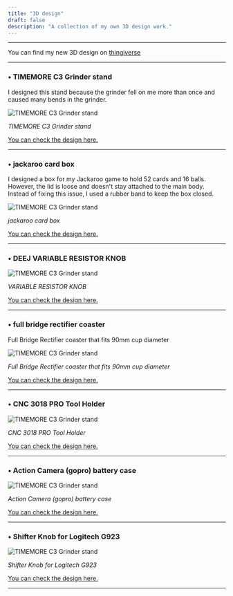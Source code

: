 ```yaml
---
title: "3D design"
draft: false
description: "A collection of my own 3D design work."
---
```

---
You can find my new 3D design on [thingiverse](https://www.thingiverse.com/erik2202/designs)

---

### • TIMEMORE C3 Grinder stand
I designed this stand because the grinder fell on me more than once and caused many bends in the grinder. 

![TIMEMORE C3 Grinder stand](/images/TIMEMORE_C3_Grinder_stand_1.jpeg)

 *TIMEMORE C3 Grinder stand*

[You can check the design here.](https://www.thingiverse.com/thing:5626886)



---

### • jackaroo card box
I designed a box for my Jackaroo game to hold 52 cards and 16 balls. However, the lid is loose and doesn't stay attached to the main body. Instead of fixing this issue, I used a rubber band to keep the box closed.

![TIMEMORE C3 Grinder stand](/images/jackaroo_card_box.jpg)

 *jackaroo card box*

[You can check the design here.](https://www.thingiverse.com/thing:6723137)


---

### • DEEJ VARIABLE RESISTOR KNOB

![TIMEMORE C3 Grinder stand](/images/DEEJ.png)

 *VARIABLE RESISTOR KNOB*

[You can check the design here.](https://www.thingiverse.com/thing:6778589)


---

### • full bridge rectifier coaster
Full Bridge Rectifier coaster that fits 90mm cup diameter

![TIMEMORE C3 Grinder stand](/images/full_bridge.png)

 *Full Bridge Rectifier coaster that fits 90mm cup diameter*

[You can check the design here.](https://www.thingiverse.com/thing:6834536)


---

### • CNC 3018 PRO Tool Holder


![TIMEMORE C3 Grinder stand](/images/large_display_cnc_tool_4.jpeg)

 *CNC 3018 PRO Tool Holder*

[You can check the design here.](https://www.thingiverse.com/thing:6876743)


---

### • Action Camera (gopro) battery case


![TIMEMORE C3 Grinder stand](/images/large_display_IMG_3878.png)

 *Action Camera (gopro) battery case*

[You can check the design here.](https://www.thingiverse.com/thing:6936536)


---

### • Shifter Knob for Logitech G923


![TIMEMORE C3 Grinder stand](/images/Shifter.png)

 *Shifter Knob for Logitech G923*

[You can check the design here.](https://www.thingiverse.com/thing:7125932)

---